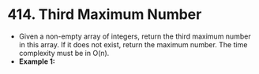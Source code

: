 # 414. Third Maximum Number
+ Given a non-empty array of integers, return the third maximum number in this array. If it does not exist, return the maximum number. The time complexity must be in O(n).
+ <b>Example 1:</b>
